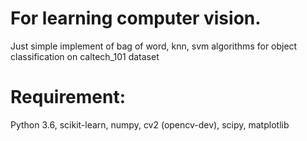 # For learning computer vision.
Just simple implement of bag of word, knn, svm algorithms for object classification on caltech_101 dataset

# Requirement:
Python 3.6, scikit-learn, numpy, cv2 (opencv-dev), scipy, matplotlib
